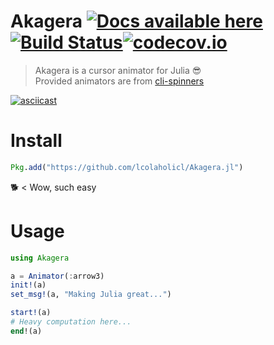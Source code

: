 # **Akagera** [![Docs available here](https://img.shields.io/badge/docs-available%20here-blue.svg)](https://lcolaholicl.github.io/Akagera.jl/stable/)[![Build Status](https://travis-ci.org/lcolaholicl/Akagera.jl.svg?branch=master)](https://travis-ci.org/lcolaholicl/Akagera.jl)[![codecov.io](http://codecov.io/github/lcolaholicl/Akagera.jl/coverage.svg?branch=master)](http://codecov.io/github/lcolaholicl/Akagera.jl?branch=master)

> Akagera is a cursor animator for Julia 😎  
> Provided animators are from [cli-spinners](https://github.com/sindresorhus/cli-spinners)

[![asciicast](https://asciinema.org/a/nltcx6DsidnBIvLXRnnfYhWkC.png)](https://asciinema.org/a/nltcx6DsidnBIvLXRnnfYhWkC)

# Install
```julia
Pkg.add("https://github.com/lcolaholicl/Akagera.jl")
```
🐕 < Wow, such easy

# Usage
```julia
using Akagera

a = Animator(:arrow3)
init!(a)
set_msg!(a, "Making Julia great...")

start!(a)
# Heavy computation here...
end!(a)
```
